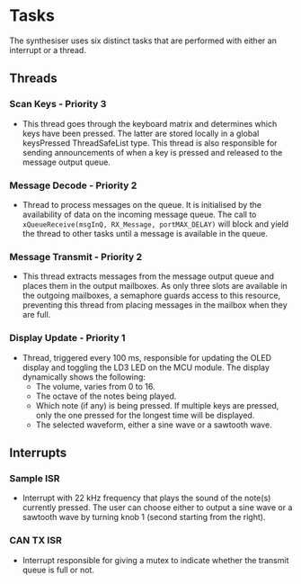 # Tasks

The synthesiser uses six distinct tasks that are performed with either an interrupt or a thread.

## Threads 
### Scan Keys - Priority 3
- This thread goes through the keyboard matrix and determines which keys have been pressed. The latter are stored locally in a global keysPressed ThreadSafeList type. This thread is also responsible for sending announcements of when a key is pressed and released to the message output queue.
### Message Decode - Priority 2
- Thread to process messages on the queue. It is initialised by the availability of data on the incoming message queue. The call to ```xQueueReceive(msgInQ, RX_Message, portMAX_DELAY)``` will block and yield the thread to other tasks until a message is available in the queue.
### Message Transmit - Priority 2
- This thread extracts messages from the message output queue and places them in the output mailboxes. As only three slots are available in the outgoing mailboxes, a semaphore guards access to this resource, preventing this thread from placing messages in the mailbox when they are full.
### Display Update - Priority 1
- Thread, triggered every 100 ms, responsible for updating the OLED display and toggling the LD3 LED on the MCU module. The display dynamically shows the following:
    - The volume, varies from 0 to 16.
    - The octave of the notes being played.
    - Which note (if any) is being pressed. If multiple keys are pressed, only the one pressed for the longest time will be displayed.
    - The selected waveform, either a sine wave or a sawtooth wave.

## Interrupts
### Sample ISR
- Interrupt with 22 kHz frequency that plays the sound of the note(s) currently pressed. The user can choose either to output a sine wave or a sawtooth wave by turning knob 1 (second starting from the right).
### CAN TX ISR
- Interrupt responsible for giving a mutex to indicate whether the transmit queue is full or not. 
